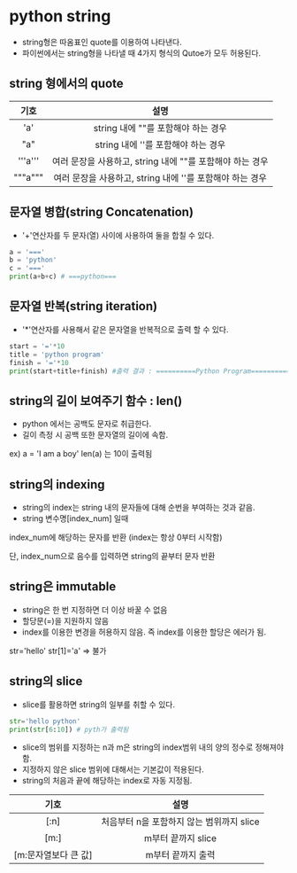 # python string
* string형은 따옴표인 quote를 이용하여 나타낸다.
* 파이썬에서는 string형을 나타낼 때 4가지 형식의 Qutoe가 모두 허용된다.

## string 형에서의 quote

기호 | 설명 
:-----: | :-----: 
 'a' | string 내에 ""를 포함해야 하는 경우 
 "a" | string 내에 ''를 포함해야 하는 경우 
 '''a''' | 여러 문장을 사용하고, string 내에 ""를 포함해야 하는 경우 
 """a""" | 여러 문장을 사용하고, string 내에 ''를 포함해야 하는 경우 
 
 ## 문자열 병합(string Concatenation)
 
 * '+'연산자를 두 문자(열) 사이에 사용하여 둘을 합칠 수 있다.
  
 ``` python
 a = '==='
 b = 'python'
 c = '==='
 print(a+b+c) # ===python===
 ```
 
 ## 문자열 반복(string iteration)
 
 * '*'연산자를 사용해서 같은 문자열을 반복적으로 출력 할 수 있다.
 ``` python
 start = '='*10
 title = 'python program'
 finish = '='*10
 print(start+title+finish) #출력 결과 : ==========Python Program========== 
 ```

 
 ## string의 길이 보여주기 함수 : len()
 
 * python 에서는 공백도 문자로 취급한다.
 * 길이 측정 시 공백 또한 문자열의 길이에 속함.
 
 ex) a = 'I am a boy' len(a) 는 10이 출력됨 
 
 ## string의 indexing
 * string의 index는 string 내의 문자들에 대해 순번을 부여하는 것과 같음.
 * string 변수명[index_num] 일때
 
 index_num에 해당하는 문자를 반환 (index는 항상 0부터 시작함) 
 
 단, index_num으로 음수를 입력하면 string의 끝부터 문자 반환
 
 ## string은 immutable
 * string은 한 번 지정하면 더 이상 바꿀 수 없음
 * 할당문(=)을 지원하지 않음
 * index를 이용한 변경을 허용하지 않음. 즉 index를 이용한 할당은 에러가 됨.
 
 str='hello' str[1]='a' => 불가
 
 ## string의 slice
 
 * slice를 활용하면 string의 일부를 취할 수 있다.
 
 ```python
 str='hello python'
 print(str[6:10]) # pyth가 출력됨
 ```
 
 * slice의 범위를 지정하는 n과 m은 string의 index범위 내의 양의 정수로 정해져야 함.
 * 지정하지 않은 slice 범위에 대해서는 기본값이 적용된다.
 * string의 처음과 끝에 해당하는 index로 자동 지정됨.
 
 기호 | 설명
 :----: | :----:
 [:n] | 처음부터 n을 포함하지 않는 범위까지 slice
 [m:] | m부터 끝까지 slice
 [m:문자열보다 큰 값] | m부터 끝까지 출력
 
 
 
 
 
